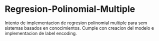 # Regresion-Polinomial-Multiple
Intento de implementacion de regresion polinomial multiple para sem sistemas basados en conocimientos.
Cumple con creacion del modelo e implementacion de label encoding.
